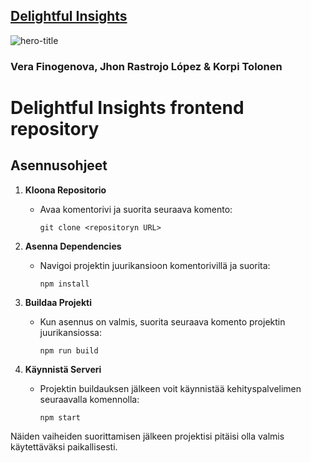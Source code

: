 
## [Delightful Insights](https://zealous-stone-0ba3ea003.5.azurestaticapps.net)

![hero-title](https://github.com/Jxkume/Webi-2/assets/104062080/00a4e342-d90b-4a20-87f2-1dca0bf5eb95)

### Vera Finogenova, Jhon Rastrojo López & Korpi Tolonen

# Delightful Insights frontend repository

## Asennusohjeet

1. **Kloona Repositorio**
   - Avaa komentorivi ja suorita seuraava komento:
     ```
     git clone <repositoryn URL>
     ```

2. **Asenna Dependencies**
   - Navigoi projektin juurikansioon komentorivillä ja suorita:
     ```
     npm install
     ```

3. **Buildaa Projekti**
   - Kun asennus on valmis, suorita seuraava komento projektin juurikansiossa:
     ```
     npm run build
     ```

4. **Käynnistä Serveri**
   - Projektin buildauksen jälkeen voit käynnistää kehityspalvelimen seuraavalla komennolla:
     ```
     npm start
     ```

Näiden vaiheiden suorittamisen jälkeen projektisi pitäisi olla valmis käytettäväksi paikallisesti.
